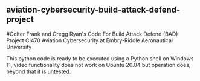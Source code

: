 ## aviation-cybersecurity-build-attack-defend-project
#Colter Frank and Gregg Ryan's Code For Build Attack Defend (BAD) Project CI470 Aviation Cybersecurity at Embry-Riddle Aeronautical University


This python code is ready to be executed using a Python shell on Windows 11, video functionality does not work on Ubuntu 20.04 but operation does, beyond that it is untested. 
